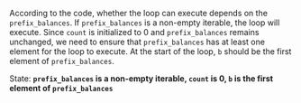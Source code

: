 According to the code, whether the loop can execute depends on the `prefix_balances`. If `prefix_balances` is a non-empty iterable, the loop will execute. Since `count` is initialized to 0 and `prefix_balances` remains unchanged, we need to ensure that `prefix_balances` has at least one element for the loop to execute. At the start of the loop, `b` should be the first element of `prefix_balances`.

State: **`prefix_balances` is a non-empty iterable, `count` is 0, `b` is the first element of `prefix_balances`**